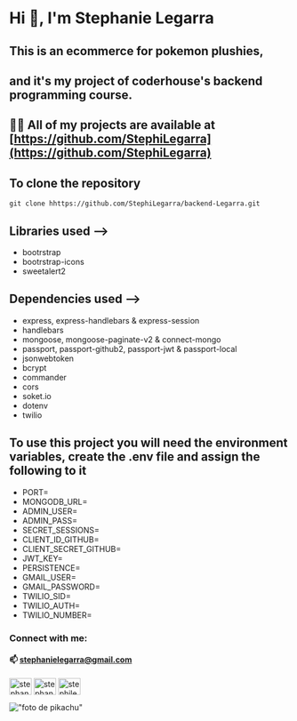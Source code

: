 # Hi 👋, I'm Stephanie Legarra

## This is an ecommerce for pokemon plushies,

## and it's my project of coderhouse's backend programming course.

## 👨‍💻 All of my projects are available at [https://github.com/StephiLegarra](https://github.com/StephiLegarra)

## To clone the repository

```
git clone hhttps://github.com/StephiLegarra/backend-Legarra.git
```

## Libraries used -->

- bootrstrap
- bootrstrap-icons
- sweetalert2

## Dependencies used -->

- express, express-handlebars & express-session
- handlebars
- mongoose, mongoose-paginate-v2 & connect-mongo
- passport, passport-github2, passport-jwt & passport-local
- jsonwebtoken
- bcrypt
- commander
- cors
- soket.io
- dotenv
- twilio


## To use this project you will need the environment variables, create the .env file and assign the following to it

- PORT=
- MONGODB_URL=
- ADMIN_USER=
- ADMIN_PASS=
- SECRET_SESSIONS=
- CLIENT_ID_GITHUB=
- CLIENT_SECRET_GITHUB=
- JWT_KEY=
- PERSISTENCE=
- GMAIL_USER=
- GMAIL_PASSWORD=
- TWILIO_SID=
- TWILIO_AUTH=
- TWILIO_NUMBER=

### Connect with me:

#### 📫 **stephanielegarra@gmail.com**

<p align="left">
<a href="https://linkedin.com/in/stephanie legarra" target="blank"><img align="center" src="https://raw.githubusercontent.com/rahuldkjain/github-profile-readme-generator/master/src/images/icons/Social/linked-in-alt.svg" alt="stephanie legarra" height="30" width="40" /></a>
<a href="https://fb.com/stephanie legarra" target="blank"><img align="center" src="https://raw.githubusercontent.com/rahuldkjain/github-profile-readme-generator/master/src/images/icons/Social/facebook.svg" alt="stephanie legarra" height="30" width="40" /></a>
<a href="https://instagram.com/stephilegarra" target="blank"><img align="center" src="https://raw.githubusercontent.com/rahuldkjain/github-profile-readme-generator/master/src/images/icons/Social/instagram.svg" alt="stephilegarra" height="30" width="40" /></a>
</p>

!["foto de pikachu"](https://cdn.hobbyconsolas.com/sites/navi.axelspringer.es/public/media/image/2022/11/pikachu-pokemon-escarlata-purpura-2888180.jpg?tf=3840x)
